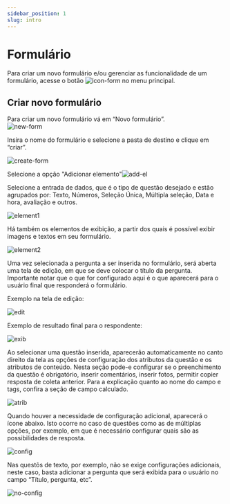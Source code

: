 ```yaml
---
sidebar_position: 1
slug: intro
---
```

# Formulário

Para criar um novo formulário e/ou gerenciar as funcionalidade de um formulário, acesse o botão ![icon-form](./images/icon-form.png) no menu principal.

## Criar novo formulário

Para criar um novo formulário vá em “Novo formulário”.  
![new-form](./images/new-form.png)

Insira o nome do formulário e selecione a pasta de destino e clique em “criar”.

![create-form](./images/create-form.png)

Selecione a opção "Adicionar elemento"![add-el](./images/add-el.png) 

Selecione a entrada de dados, que é o tipo de questão desejado e estão agrupados por: Texto, Números, Seleção Única, Múltipla seleção, Data e hora, avaliação e outros. 

![element1](./images/element1.png)

Há também os elementos de exibição, a partir dos quais é possível exibir imagens e textos em seu formulário.

![element2](./images/element2.png)

Uma vez selecionada a pergunta a ser inserida no formulário, será aberta uma tela de edição, em que se deve colocar o título da pergunta. Importante notar que o que for configurado aqui é o que aparecerá para o usuário final que responderá o formulário.

Exemplo na tela de edição:

![edit](./images/edit.png)

Exemplo de resultado final para o respondente:

![exib](./images/exib.png)

Ao selecionar uma questão inserida, aparecerão automaticamente no canto direito da tela as opções de configuração dos atributos da questão e os atributos de conteúdo. Nesta seção pode-e configurar se o preenchimento da questão é obrigatório, inserir comentários, inserir fotos, permitir copier resposta de coleta anterior. Para a explicação quanto ao nome do campo e tags, confira a seção de campo calculado.

![atrib](./images/atrib.png)

Quando houver a necessidade de configuração adicional, aparecerá o ícone abaixo. Isto ocorre no caso de questões como as de múltiplas opções, por exemplo, em que é necessário configurar quais são as possibilidades de resposta.

![config](./images/config.png)

Nas questõs de texto, por exemplo, não se exige configurações adicionais, neste caso, basta adicionar a pergunta que será exibida para o usuário no campo “Título, pergunta, etc”. 

![no-config](./images/no-config.png)


